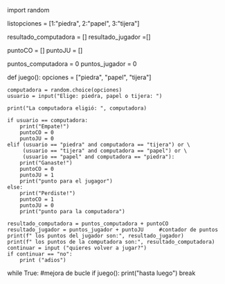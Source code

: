 import random

listopciones = [1:"piedra", 2:"papel", 3:"tijera"]

resultado_computadora = []
resultado_jugador =[]

puntoCO = []
puntoJU = []


puntos_computadora = 0 
puntos_jugador = 0

def juego():
    opciones = ["piedra", "papel", "tijera"]
    
    computadora = random.choice(opciones)
    usuario = input("Elige: piedra, papel o tijera: ")

    print("La computadora eligió: ", computadora)

    if usuario == computadora:
        print("Empate!")
        puntoCO = 0
        puntoJU = 0
    elif (usuario == "piedra" and computadora == "tijera") or \
         (usuario == "tijera" and computadora == "papel") or \
         (usuario == "papel" and computadora == "piedra"):
        print("Ganaste!")
        puntoCO = 0
        puntoJU = 1
        print("punto para el jugagor")
    else:
        print("Perdiste!")
        puntoCO = 1
        puntoJU = 0
        print("punto para la computadora")
        
    resultado_computadora = puntos_computadora + puntoCO
    resultado_jugador = puntos_jugador + puntoJU     #contador de puntos
    print(f" los puntos del jugador son:", resultado_jugador)
    print(f" los puntos de la computadora son:", resultado_computadora)
    continuar = input ("quieres volver a jugar?")
    if continuar == "no":
        print ("adios")
    
while True: #mejora de bucle
    if juego():
        print("hasta luego")
        break
